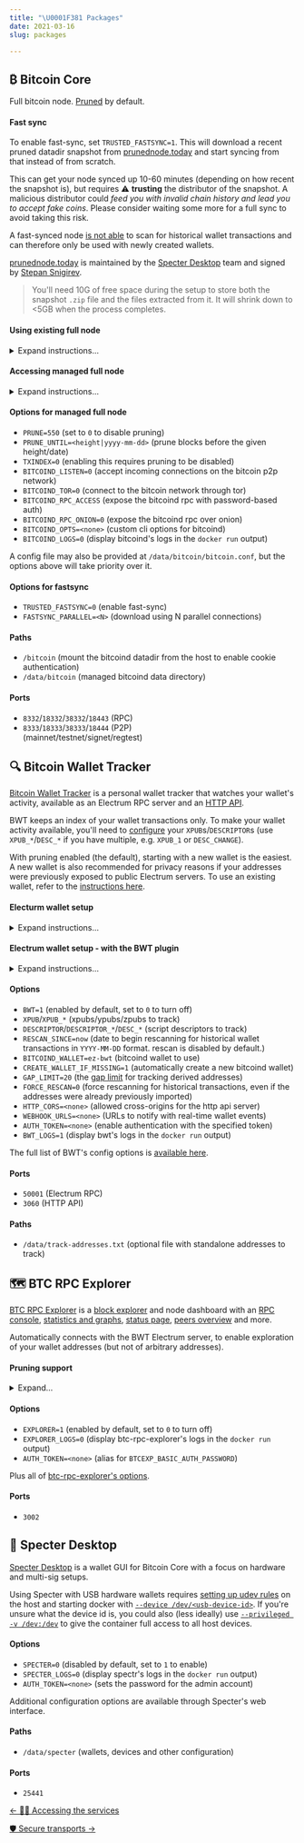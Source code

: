 ```yaml
---
title: "\U0001F381 Packages"
date: 2021-03-16
slug: packages

---
```

## ₿ Bitcoin Core

Full bitcoin node. [Pruned](getting-started#pruning) by default.

#### Fast sync

To enable fast-sync, set `TRUSTED_FASTSYNC=1`. This will download a recent pruned datadir snapshot from [prunednode.today](https://prunednode.today/) and start syncing from that instead of from scratch.

This can get your node synced up 10-60 minutes (depending on how recent the snapshot is), but requires ⚠ **trusting** the distributor of the snapshot. A malicious distributor could _feed you with invalid chain history and lead you to accept fake coins_. Please consider waiting some more for a full sync to avoid taking this risk.

A fast-synced node [is not able](getting-started#pruning) to scan for historical wallet transactions and can therefore only be used with newly created wallets.

[prunednode.today](https://prunednode.today/) is maintained by the [Specter Desktop](https://github.com/cryptoadvance/specter-desktop) team and signed by [Stepan Snigirev](https://stepansnigirev.com/).

> You'll need 10G of free space during the setup to store both the snapshot `.zip` file and the files extracted from it. It will shrink down to <5GB when the process completes.

#### Using existing full node

<details>
<summary>Expand instructions...</summary>

If you already have a Bitcoin Core instance running on the same machine, you can connect eznode to it using cookie authentication by mounting the datadir into `/bitcoin`:

```bash
docker run -v ~/.bitcoin:/bitcoin:ro -it ... eznode/eznode
```

> On Linux, you'll need to add `--add-host host.docker.internal:host-gateway` to make the host's address discoverable from within the container. On Windows, change `~/.bitcoin` to `$env:AppData\Bitcoin`.

Instructions for modifying bitcoind's `rpcbind`/`rpcallowip` config will be shown on startup. If you're running into trouble with Docker's virtual networking, you can try with [`--net host`](https://docs.docker.com/network/host/) (this should ideally be avoided).

If your node is running remotely, you can configure its URL and RPC credentials with `BITCOIND_URL=http://my-bitcoind-server:8332/ BITCOIND_AUTH=satoshi:mySecretPassword`.

</details>

#### Accessing managed full node

<details>
<summary>Expand instructions...</summary>

To issue RPC commands against eznode's managed Bitcoin Core instance, use `docker exec ez bitcoin-cli <command>` (see [_Node management_](node-management)).

To connect to the Bitcoin Core RPC from your host, set `BITCOIND_RPC_ACCESS=<user:pwd>` to open the RPC server for external access using password-based authentication.

On macOS/Windows, you'll also need to publish the RPC port with `-p 127.0.0.1:8332:8332` to make it available through `localhost`. On Linux you can access it directly through the container's IP address or using the `ez` alias (see [_Connecting Locally_](accessing#connecting-locally)).

If you'd like to access the RPC remotely, set `BITCOIND_RPC_ONION` to expose it through an [onion service](transports#tor-onion) or setup an [SSH tunnel](transports#dropbear-ssh).

</details>

#### Options for managed full node

* `PRUNE=550` (set to `0` to disable pruning)
* `PRUNE_UNTIL=<height|yyyy-mm-dd>` (prune blocks before the given height/date)
* `TXINDEX=0` (enabling this requires pruning to be disabled)
* `BITCOIND_LISTEN=0` (accept incoming connections on the bitcoin p2p network)
* `BITCOIND_TOR=0` (connect to the bitcoin network through tor)
* `BITCOIND_RPC_ACCESS` (expose the bitcoind rpc with password-based auth)
* `BITCOIND_RPC_ONION=0` (expose the bitcoind rpc over onion)
* `BITCOIND_OPTS=<none>` (custom cli options for bitcoind)
* `BITCOIND_LOGS=0` (display bitcoind's logs in the `docker run` output)

A config file may also be provided at `/data/bitcoin/bitcoin.conf`, but the options above will take priority over it.

#### Options for fastsync

* `TRUSTED_FASTSYNC=0` (enable fast-sync)
* `FASTSYNC_PARALLEL=<N>` (download using N parallel connections)

#### Paths

* `/bitcoin` (mount the bitcoind datadir from the host to enable cookie authentication)
* `/data/bitcoin` (managed bitcoind data directory)

#### Ports

* `8332`/`18332`/`38332`/`18443` (RPC)
* `8333`/`18333`/`38333`/`18444` (P2P)<br>
  (mainnet/testnet/signet/regtest)

## 🔍 Bitcoin Wallet Tracker

[Bitcoin Wallet Tracker](https://bwt.dev/) is a personal wallet tracker that watches your wallet's activity, available as an Electrum RPC server and an [HTTP API](https://github.com/bwt-dev/bwt#http-api).

BWT keeps an index of your wallet transactions only. To make your wallet activity available, you'll need to [configure](getting-started#configuration) your `XPUB`s/`DESCRIPTOR`s (use `XPUB_*`/`DESC_*` if you have multiple, e.g. `XPUB_1` or `DESC_CHANGE`).

With pruning enabled (the default), starting with a new wallet is the easiest.
A new wallet is also recommended for privacy reasons if your addresses were previously exposed to public Electrum servers.
To use an existing wallet, refer to the [instructions here](getting-started#pruning).

#### Electurm wallet setup

<details>
<summary>Expand instructions...</summary>

If you're creating a new wallet, make sure you don't connect to public servers while doing it to avoid exposing your addresses. You can start Electrum with `--offline` to ensure that.

Grab your xpub from `Wallet` > `Information` and add it to your config file (`~/eznode/config`) as a new line with `XPUB=<my-xpub>`.

Restart eznode, wait for BWT to start up and run `electrum $(docker exec ez electrum-args)` to start Electrum and connect it with your local node. Or you can do this manually:

    electrum --oneserver --server ez:50001:t --skipmerklecheck

> If you don't have the [`ez` hostname](accessing#connecting-locally) set up, replace `ez` with the IP address shown on startup (`electrum-args` does this automatically). The [`skipmerklecheck`](https://github.com/spesmilo/electrum/pull/4957) option is needed to support pruning.

To configure Electrum to use eznode by default, run `docker exec ez electrum-cfg | bash -x`. This will issue `electrum setconfig` commands (you can run without `| bash` to see them).

If you're connecting remotely, you'll need to setup [Tor Onion or an SSH tunnel](accessing#connecting-remotely) for secure access.
</details>

#### Electrum wallet setup - with the BWT plugin

<details>
<summary>Expand instructions...</summary>

You can setup Electrum desktop to connect with eznode using the [BWT Electrum plugin](https://github.com/bwt-dev/bwt-electrum-plugin).
The plugin will run a separate BWT instance that connects directly to Bitcoin Core and automatically detects your wallet(s) xpub(s).

[Open RPC access](#accessing-managed-full-node) to Bitcoin Core by setting `BITCOIND_RPC_ACCESS=<user:pwd>`, then follow the [instructions here](https://github.com/bwt-dev/bwt-electrum-plugin#installation) to setup the plugin.
</details>

#### Options

* `BWT=1` (enabled by default, set to `0` to turn off)
* `XPUB`/`XPUB_*` (xpubs/ypubs/zpubs to track)
* `DESCRIPTOR`/`DESCRIPTOR_*`/`DESC_*` (script descriptors to track)
* `RESCAN_SINCE=now` (date to begin rescanning for historical wallet transactions in `YYYY-MM-DD` format. rescan is disabled by default.)
* `BITCOIND_WALLET=ez-bwt` (bitcoind wallet to use)
* `CREATE_WALLET_IF_MISSING=1` (automatically create a new bitcoind wallet)
* `GAP_LIMIT=20` (the [gap limit](https://github.com/bwt-dev/bwt#gap-limit) for tracking derived addresses)
* `FORCE_RESCAN=0` (force rescanning for historical transactions, even if the addresses were already previously imported)
* `HTTP_CORS=<none>` (allowed cross-origins for the http api server)
* `WEBHOOK_URLS=<none>` (URLs to notify with real-time wallet events)
* `AUTH_TOKEN=<none>` (enable authentication with the specified token)
* `BWT_LOGS=1` (display bwt's logs in the `docker run` output)

The full list of BWT's config options is [available here](https://github.com/bwt-dev/libbwt#config-options).

#### Ports

* `50001` (Electrum RPC)
* `3060` (HTTP API)

#### Paths

* `/data/track-addresses.txt` (optional file with standalone addresses to track)

## 🗺️ BTC RPC Explorer

[BTC RPC Explorer](https://github.com/janoside/btc-rpc-explorer) is a [block explorer](https://explorer.btc21.org/) and node dashboard with an [RPC console](https://explorer.btc21.org/rpc-browser?method=getblockheader), [statistics and graphs](https://explorer.btc21.org/block-stats), [status page](https://explorer.btc21.org/node-status), [peers overview](https://explorer.btc21.org/peers) and more.

Automatically connects with the BWT Electrum server, to enable exploration of your wallet addresses (but not of arbitrary addresses).

#### Pruning support

<details>
<summary>Expand...</summary>

When pruning is enabled or if `txindex` is disabled (the default), some functionality will be limited:

* You will only be able to search for wallet, mempool and recently confirmed transactions by their `txid`.<br>
  Searching for non-wallet transactions that were confirmed over 3 blocks ago is only possible if you provide the confirmed block height in addition to the `txid`, using `<txid>@<height>` in the search box.
* Pruned blocks will display basic header information, without the list of transactions. Transactions in pruned blocks will not be available, unless they're wallet-related.
* The address and amount of previous transaction outputs will not be shown, only the `txid:vout`.
* Mining fees will only be shown for unconfirmed transactions.

To enable full block explorer functionality, set `PRUNE=0 TXINDEX=1`.
</details>

#### Options

* `EXPLORER=1` (enabled by default, set to `0` to turn off)
* `EXPLORER_LOGS=0`  (display btc-rpc-explorer's logs in the `docker run` output)
* `AUTH_TOKEN=<none>` (alias for `BTCEXP_BASIC_AUTH_PASSWORD`)

Plus all of [btc-rpc-explorer's options](https://github.com/janoside/btc-rpc-explorer/blob/master/.env-sample).

#### Ports

* `3002`

## 👻 Specter Desktop

[Specter Desktop](https://github.com/cryptoadvance/specter-desktop) is a wallet GUI for Bitcoin Core with a focus on hardware and multi-sig setups.

Using Specter with USB hardware wallets requires [setting up udev rules](https://github.com/cryptoadvance/specter-desktop/tree/master/udev#udev-rules) on the host and starting docker with [`--device /dev/<usb-device-id>`](https://docs.docker.com/engine/reference/commandline/run/#add-host-device-to-container---device). If you're unsure what the device id is, you could also (less ideally) use [`--privileged -v /dev:/dev`](https://docs.docker.com/engine/reference/run/#runtime-privilege-and-linux-capabilities) to give the container full access to all host devices.

#### Options

* `SPECTER=0` (disabled by default, set to `1` to enable)
* `SPECTER_LOGS=0` (display spectr's logs in the `docker run` output)
* `AUTH_TOKEN=<none>` (sets the password for the admin account)

Additional configuration options are available through Specter's web interface.

#### Paths

* `/data/specter` (wallets, devices and other configuration)

#### Ports

* `25441`

<div class="docs-nav">

[← 👩‍💻 Accessing the services](accessing)

[🛡️ Secure transports →](transports)

</div>